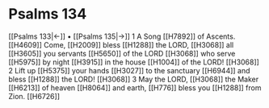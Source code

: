 # Psalms 134
[[Psalms 133|←]] • [[Psalms 135|→]]
1 A Song [[H7892]] of Ascents. [[H4609]] Come, [[H2009]] bless [[H1288]] the LORD, [[H3068]] all [[H3605]] you servants [[H5650]] of the LORD [[H3068]] who serve [[H5975]] by night [[H3915]] in the house [[H1004]] of the LORD! [[H3068]] 
2 Lift up [[H5375]] your hands [[H3027]] to the sanctuary [[H6944]] and bless [[H1288]] the LORD! [[H3068]] 
3 May the LORD, [[H3068]] the Maker [[H6213]] of heaven [[H8064]] and earth, [[H776]] bless you [[H1288]] from Zion. [[H6726]] 
